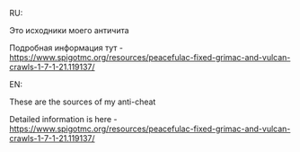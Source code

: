 RU:

Это исходники моего античита

Подробная информация тут - https://www.spigotmc.org/resources/peacefulac-fixed-grimac-and-vulcan-crawls-1-7-1-21.119137/


EN:

These are the sources of my anti-cheat

Detailed information is here - https://www.spigotmc.org/resources/peacefulac-fixed-grimac-and-vulcan-crawls-1-7-1-21.119137/

